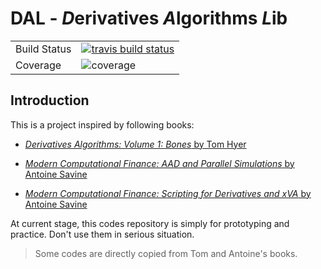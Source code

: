 # DAL - *D*erivatives *A*lgorithms *L*ib

<table>
<tr>
  <td>Build Status</td>
  <td>
    <a href="https://travis-ci.org/wegamekinglc/Derivatives-Algorithms-Lib">
    <img src="https://travis-ci.org/wegamekinglc/Derivatives-Algorithms-Lib.svg?branch=master" alt="travis build status" />
    </a>
  </td>
</tr>
<tr>
  <td>Coverage</td>
  <td><img src="https://coveralls.io/repos/wegamekinglc/Derivatives-Algorithms-Lib/badge.svg?branch=master" alt="coverage" /></td>
</tr>
</table>


## Introduction

This is a project inspired by following books:

* [*Derivatives Algorithms:  Volume 1: Bones* by Tom Hyer](https://github.com/TomHyer/DA_Bones_Mirror)
  
* [*Modern Computational Finance: AAD and Parallel Simulations* by Antoine Savine](https://github.com/asavine/CompFinance)

* [*Modern Computational Finance: Scripting for Derivatives and xVA* by Antoine Savine](https://github.com/asavine/Scripting)

At current stage, this codes repository is simply for prototyping and practice. Don't use them in serious situation.

> Some codes are directly copied from Tom and Antoine's books.
